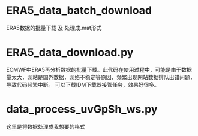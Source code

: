 # ERA5_data_batch_download
ERA5数据的批量下载 及 处理成.mat形式


# ERA5_data_download.py
ECMWF中ERA5再分析数据的批量下载。此代码在使用过程中，可能是由于数据量太大，网站是国外数据，网络不稳定等原因，频繁出现网站数据排队出错问题，导致代码频繁中断。
可以下载IDM下载器接管任务，效果好很多。

# data_process_uvGpSh_ws.py
这里是将数据处理成我想要的格式
